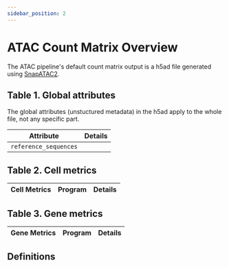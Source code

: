 ```yaml
---
sidebar_position: 2
---
```


# ATAC Count Matrix Overview

The ATAC pipeline's default count matrix output is a h5ad file generated using [SnapATAC2](https://github.com/kaizhang/SnapATAC2). 

<!--- paragraph about contents of matrix --->

<!--- paragraph about anndata.uns, anndata.obs, and .var --->

## Table 1. Global attributes

The global attributes (unstuctured metadata) in the h5ad apply to the whole file, not any specific part. 

| Attribute | Details |
| --- | --- |
| `reference_sequences` |


## Table 2. Cell metrics

| Cell Metrics | Program |Details             |
|---|---|--------------------|


## Table 3. Gene metrics

| Gene Metrics                  | Program            |Details                 |
|-------------------------------|--------------------|------------------------|


## Definitions
